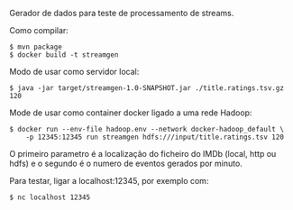 Gerador de dados para teste de processamento de streams.

Como compilar:

    $ mvn package
    $ docker build -t streamgen

Modo de usar como servidor local:

    $ java -jar target/streamgen-1.0-SNAPSHOT.jar ./title.ratings.tsv.gz 120
    
Mode de usar como container docker ligado a uma rede Hadoop:

    $ docker run --env-file hadoop.env --network docker-hadoop_default \
        -p 12345:12345 run streamgen hdfs:///input/title.ratings.tsv 120

O primeiro parametro é a localização do ficheiro do IMDb (local, http ou hdfs)
e o segundo é o numero de eventos gerados por minuto.

Para testar, ligar a localhost:12345, por exemplo com:

    $ nc localhost 12345